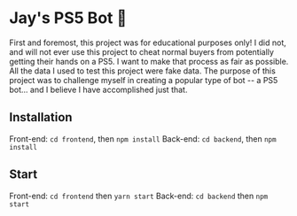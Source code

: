 # Jay's PS5 Bot 🤖

First and foremost, this project was for educational purposes only! I did not, and will not ever use this project to cheat normal buyers from potentially getting their hands on a PS5. I want to make that process as fair as possible. All the data I used to test this project were fake data. 
The purpose of this project was to challenge myself in creating a popular type of bot -- a PS5 bot... and I believe I have accomplished just that.

## Installation
Front-end: `cd frontend`, then `npm install`
Back-end: `cd backend`, then `npm install`

## Start
Front-end: `cd frontend` then `yarn start`
Back-end: `cd backend` then `npm start`
